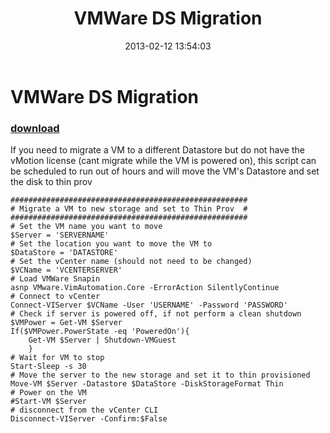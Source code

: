 ﻿---
pid:            3938
poster:         AdrianWoodrup
title:          VMWare DS Migration
date:           2013-02-12 13:54:03
format:         posh
parent:         0
parent:         0

---

# VMWare DS Migration

### [download](3938.ps1)

If you need to migrate a VM to a different Datastore but do not have the vMotion license (cant migrate while the VM is powered on), this script can be scheduled to run out of hours and will move the VM's Datastore and set the disk to thin prov

```posh
#####################################################
# Migrate a VM to new storage and set to Thin Prov  #
#####################################################
# Set the VM name you want to move
$Server = 'SERVERNAME'
# Set the location you want to move the VM to
$DataStore = 'DATASTORE'
# Set the vCenter name (should not need to be changed)
$VCName = 'VCENTERSERVER'
# Load VMWare Snapin
asnp VMware.VimAutomation.Core -ErrorAction SilentlyContinue
# Connect to vCenter
Connect-VIServer $VCName -User 'USERNAME' -Password 'PASSWORD'
# Check if server is powered off, if not perform a clean shutdown
$VMPower = Get-VM $Server
If($VMPower.PowerState -eq 'PoweredOn'){
	Get-VM $Server | Shutdown-VMGuest
	}
# Wait for VM to stop
Start-Sleep -s 30
# Move the server to the new storage and set it to thin provisioned 
Move-VM $Server -Datastore $DataStore -DiskStorageFormat Thin
# Power on the VM
#Start-VM $Server 
# disconnect from the vCenter CLI 
Disconnect-VIServer -Confirm:$False
```
